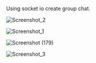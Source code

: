 Using socket io create group chat.

![Screenshot_2](https://github.com/kunalBari5557/Real_Time_Chat_App/assets/96560938/89c58b70-8b72-46b6-9a4a-c15564d38833)

![Screenshot_1](https://github.com/kunalBari5557/Real_Time_Chat_App/assets/96560938/dcfe9317-fee7-47c1-a5e5-5471311ea04d)

![Screenshot (179)](https://github.com/kunalBari5557/Real_Time_Chat_App/assets/96560938/3949c9f8-a873-4875-b308-b6843aee0ff2)

![Screenshot_3](https://github.com/kunalBari5557/Real_Time_Chat_App/assets/96560938/123ac352-ec0d-4439-8dfa-c8ddcba10e72)
